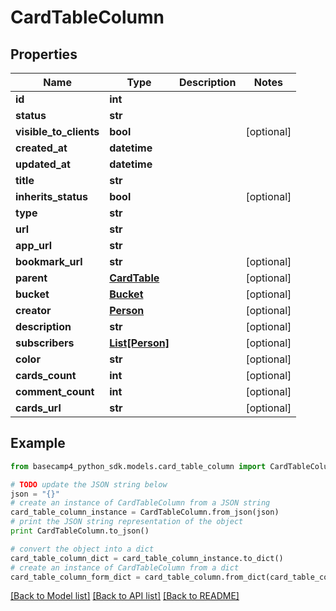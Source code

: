 # CardTableColumn


## Properties

Name | Type | Description | Notes
------------ | ------------- | ------------- | -------------
**id** | **int** |  | 
**status** | **str** |  | 
**visible_to_clients** | **bool** |  | [optional] 
**created_at** | **datetime** |  | 
**updated_at** | **datetime** |  | 
**title** | **str** |  | 
**inherits_status** | **bool** |  | [optional] 
**type** | **str** |  | 
**url** | **str** |  | 
**app_url** | **str** |  | 
**bookmark_url** | **str** |  | [optional] 
**parent** | [**CardTable**](CardTable.md) |  | [optional] 
**bucket** | [**Bucket**](Bucket.md) |  | [optional] 
**creator** | [**Person**](Person.md) |  | [optional] 
**description** | **str** |  | [optional] 
**subscribers** | [**List[Person]**](Person.md) |  | [optional] 
**color** | **str** |  | [optional] 
**cards_count** | **int** |  | [optional] 
**comment_count** | **int** |  | [optional] 
**cards_url** | **str** |  | [optional] 

## Example

```python
from basecamp4_python_sdk.models.card_table_column import CardTableColumn

# TODO update the JSON string below
json = "{}"
# create an instance of CardTableColumn from a JSON string
card_table_column_instance = CardTableColumn.from_json(json)
# print the JSON string representation of the object
print CardTableColumn.to_json()

# convert the object into a dict
card_table_column_dict = card_table_column_instance.to_dict()
# create an instance of CardTableColumn from a dict
card_table_column_form_dict = card_table_column.from_dict(card_table_column_dict)
```
[[Back to Model list]](../README.md#documentation-for-models) [[Back to API list]](../README.md#documentation-for-api-endpoints) [[Back to README]](../README.md)


